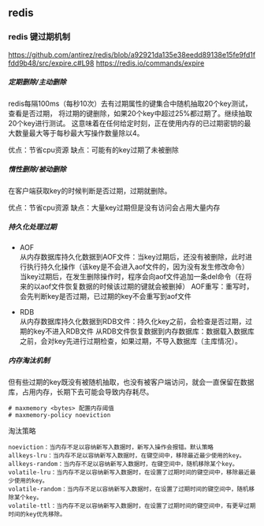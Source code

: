 ## redis


### redis 键过期机制
https://github.com/antirez/redis/blob/a92921da135e38eedd89138e15fe9fd1ffdd9b48/src/expire.c#L98
https://redis.io/commands/expire

#####   定期删除/主动删除
redis每隔100ms（每秒10次）去有过期属性的键集合中随机抽取20个key测试，查看是否过期，
将过期的键删除，如果20个key中超过25%都过期了。继续抽取20个key进行测试。
这意味着在任何给定时刻，正在使用内存的已过期密钥的最大数量最大等于每秒最大写操作数量除以4。

优点：节省cpu资源
缺点：可能有的key过期了未被删除
#####   惰性删除/被动删除
在客户端获取key的时候判断是否过期，过期就删除。

优点：节省cpu资源
缺点：大量key过期但是没有访问会占用大量内存

#####   持久化处理过期
- AOF     
从内存数据库持久化数据到AOF文件：当key过期后，还没有被删除，此时进行执行持久化操作（该key是不会进入aof文件的，因为没有发生修改命令）
当key过期后，在发生删除操作时，程序会向aof文件追加一条del命令（在将来的以aof文件恢复数据的时候该过期的键就会被删掉）
AOF重写：重写时，会先判断key是否过期，已过期的key不会重写到aof文件

- RDB           
从内存数据库持久化数据到RDB文件：持久化key之前，会检查是否过期，过期的key不进入RDB文件 从RDB文件恢复数据到内存数据库：数据载入数据库之前，会对key先进行过期检查，如果过期，不导入数据库（主库情况）。

#####   内存淘汰机制
但有些过期的key既没有被随机抽取，也没有被客户端访问，就会一直保留在数据库，占用内存，长期下去可能会导致内存耗尽。

```
# maxmemory <bytes> 配置内存阈值
# maxmemory-policy noeviction 
```
淘汰策略
```$xslt
noeviction：当内存不足以容纳新写入数据时，新写入操作会报错。默认策略
allkeys-lru：当内存不足以容纳新写入数据时，在键空间中，移除最近最少使用的key。
allkeys-random：当内存不足以容纳新写入数据时，在键空间中，随机移除某个key。
volatile-lru：当内存不足以容纳新写入数据时，在设置了过期时间的键空间中，移除最近最少使用的key。
volatile-random：当内存不足以容纳新写入数据时，在设置了过期时间的键空间中，随机移除某个key。
volatile-ttl：当内存不足以容纳新写入数据时，在设置了过期时间的键空间中，有更早过期时间的key优先移除。

```